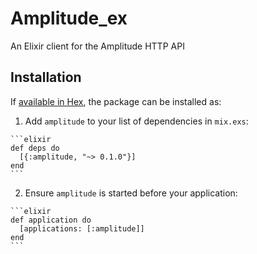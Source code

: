 # Amplitude_ex

An Elixir client for the Amplitude HTTP API

## Installation

If [available in Hex](https://hex.pm/docs/publish), the package can be installed as:

  1. Add `amplitude` to your list of dependencies in `mix.exs`:

    ```elixir
    def deps do
      [{:amplitude, "~> 0.1.0"}]
    end
    ```

  2. Ensure `amplitude` is started before your application:

    ```elixir
    def application do
      [applications: [:amplitude]]
    end
    ```
